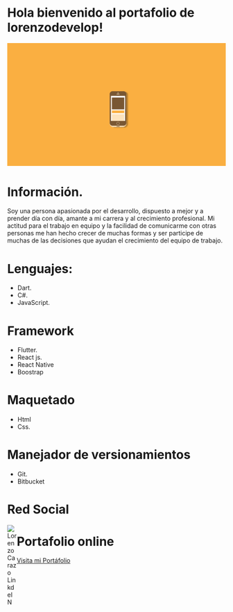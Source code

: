 # Hola bienvenido al portafolio de lorenzodevelop!


![Farmers Market Finder Demo](video/porta.gif)

# Información.

Soy una persona apasionada por el desarrollo, dispuesto a mejor y a prender día con día, amante a mi carrera y al crecimiento profesional.
Mi actitud para el trabajo en equipo y la facilidad de comunicarme con otras personas me han hecho crecer de muchas formas y ser participe de muchas de las decisiones que ayudan el crecimiento del equipo de trabajo.

# Lenguajes:

- Dart.
- C#.
- JavaScript.

# Framework

-  Flutter.
- React js.
- React Native
- Boostrap

# Maquetado

- Html
- Css.

# Manejador de versionamientos
- Git.
- Bitbucket

# Red Social

<a href="https://www.linkedin.com/in/lorenzo-carazo-zu%C3%B1iga-26947a197?lipi=urn%3Ali%3Apage%3Ad_flagship3_profile_view_base_contact_details%3B7L4xYaWERwu%2BB%2B8JKteJAg%3D%3D">
  <img align="left" alt="Lorenzo Carazo LinkdeIN" width="22px" src="https://cdn.jsdelivr.net/npm/simple-icons@v3/icons/linkedin.svg" />
</a>

# Portafolio online  
<a href="https://lottoappnuevostiempos.herokuapp.com/"> Visita mi Portáfolio </a>

